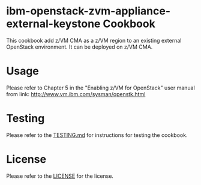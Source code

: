 <!--
# =================================================================
# Licensed Materials - Property of IBM
#
# (c) Copyright IBM Corp. 2015, 2016 All Rights Reserved
#
# US Government Users Restricted Rights - Use, duplication or
# disclosure restricted by GSA ADP Schedule Contract with IBM Corp.
# =================================================================
-->

ibm-openstack-zvm-appliance-external-keystone Cookbook
====================================
This cookbook add z/VM CMA as a z/VM region to an existing external OpenStack environment.
It can be deployed on z/VM CMA.



Usage
=====
Please refer to Chapter 5 in the "Enabling z/VM for OpenStack" user manual from link:
http://www.vm.ibm.com/sysman/openstk.html

Testing
=======
Please refer to the [TESTING.md](TESTING.md) for instructions for testing the cookbook.

License
=======
Please refer to the [LICENSE](LICENSE) for the license.
